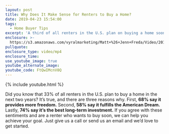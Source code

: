 ```yaml
---
layout: post
title: Why Does It Make Sense for Renters to Buy a Home?
date: 2019-04-23 15:54:00
tags:
  - Home Buyer Tips
excerpt: 'A third of all renters in the U.S. plan on buying a home soon, and here’s why.'
enclosure: >-
  https://s3.amazonaws.com/vyralmarketing/Matt+%26+Jenn+Freda/Video/2019/Orlando+Real+Estate+Agent-+3+Reasons+Renters+Want+To+Buy.mp4
pullquote:
enclosure_type: video/mp4
enclosure_time:
use_youtube_image: true
youtube_alternate_image:
youtube_code: FtQwIMcnV8Q
---
```


{% include youtube.html %}

Did you know that 33% of all renters in the U.S. plan to buy a home in the next two years? It’s true, and there are three reasons why. First, **68% say it provides more freedom.** Second, **58% say it fulfills the American Dream.** Lastly, **74% say it’s the best long-term investment.** If you agree with these sentiments and are a renter who wants to buy soon, we can help you achieve your goal. Just give us a call or send us an email and we’d love to get started.
